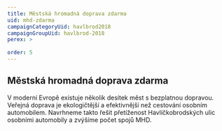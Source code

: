 ```yaml
---
title: Městská hromadná doprava zdarma
uid: mhd-zdarma
campaignCategoryUid: havlbrod2018
campaignGroupUid: havlbrod-2018
perex: >
  
order: 5
---
```


## Městská hromadná doprava zdarma

V moderní Evropě existuje několik desítek měst s bezplatnou dopravou. Veřejná doprava je ekologičtější a efektivnější než cestování osobním automobilem. Navrhneme takto řešit přetíženost Havlíčkobrodských ulic osobními automobily a zvýšíme počet spojů MHD.
